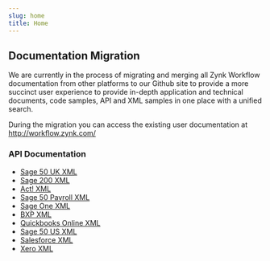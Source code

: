 ```yaml
---
slug: home
title: Home
---
```

## Documentation Migration
We are currently in the process of migrating and merging all Zynk Workflow documentation from other platforms to our Github site to provide a more succinct user experience to provide in-depth application and technical documents, code samples, API and XML samples in one place with a unified search. 

During the migration you can access the existing user documentation at http://workflow.zynk.com/

### API Documentation
 * [Sage 50 UK XML](sage-50-uk-xml)
 * [Sage 200 XML](sage-200-xml)
 * [Act! XML](act!-xml)
 * [Sage 50 Payroll XML](sage-50-payroll-xml)
 * [Sage One XML](sage-one-xml) 
 * [BXP XML](bxp-xml)
 * [Quickbooks Online XML](quickbooks-online-xml)
 * [Sage 50 US XML](sage-50-us-xml)
 * [Salesforce XML](salesforce-xml)
 * [Xero XML](xero-xml)
